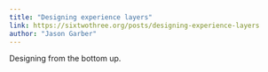 ```yaml
---
title: "Designing experience layers"
link: https://sixtwothree.org/posts/designing-experience-layers
author: "Jason Garber"
---
```


Designing from the bottom up.